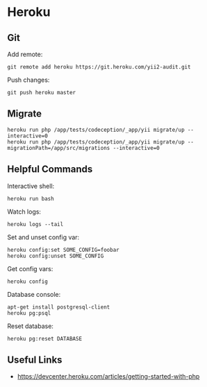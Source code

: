 # Heroku

## Git

Add remote:
```
git remote add heroku https://git.heroku.com/yii2-audit.git
```

Push changes:
```
git push heroku master
```

## Migrate

```
heroku run php /app/tests/codeception/_app/yii migrate/up --interactive=0
heroku run php /app/tests/codeception/_app/yii migrate/up --migrationPath=/app/src/migrations --interactive=0
```

## Helpful Commands

Interactive shell:
```
heroku run bash
```

Watch logs:
```
heroku logs --tail
```

Set and unset config var:
```
heroku config:set SOME_CONFIG=foobar
heroku config:unset SOME_CONFIG
```

Get config vars:
```
heroku config
```

Database console:
```
apt-get install postgresql-client
heroku pg:psql
```

Reset database:
```
heroku pg:reset DATABASE
```

## Useful Links

- https://devcenter.heroku.com/articles/getting-started-with-php